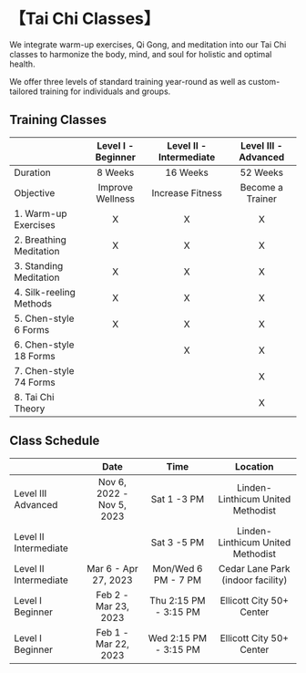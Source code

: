 # 【Tai Chi Classes】

We integrate warm-up exercises, Qi Gong, and meditation into our Tai Chi classes to harmonize the body, mind, and soul for holistic and optimal health. 

We offer three levels of standard training year-round as well as custom-tailored training for individuals and groups.  

## Training Classes

|             |  Level I - Beginner  |Level II - Intermediate | Level III - Advanced |
|------------------|:--------------:|:-----------:|:-----------:|
|   Duration              | 8 Weeks       |  16 Weeks     |  52 Weeks      |
|  Objective  |  Improve Wellness| Increase Fitness | Become a Trainer|
| 1. Warm-up Exercises         |         X    |    X      | X |
| 2. Breathing Meditation         |           X  |    X      | X |
| 3. Standing Meditation         |         X    |    X      | X  |
| 4. Silk-reeling Methods        |          X   |    X      | X |
| 5. Chen-style 6 Forms        |        X      |     X     | X  |
| 6. Chen-style 18 Forms        |              |     X     | X |
| 7. Chen-style 74 Forms            |              |           | X  |
| 8. Tai Chi Theory      |              |           | X |

## Class Schedule

|             |  Date  |Time | Location |
|------------------|:--------------:|:-----------:|:-----------:|
|   Level III Advanced    | Nov 6, 2022 - Nov 5, 2023       |  Sat 1 -3 PM    |    Linden-Linthicum United Methodist   |
|   Level II Intermediate |                     |Sat 3 -5 PM | Linden-Linthicum United Methodist |
|   Level II Intermediate |    Mar 6 - Apr 27, 2023  |    Mon/Wed 6 PM - 7 PM    | Cedar Lane Park (indoor facility) |
|   Level I Beginner      |    Feb 2 - Mar 23, 2023  |    Thu 2:15 PM - 3:15 PM      | Ellicott City 50+ Center |
|   Level I Beginner      |    Feb 1 - Mar 22, 2023  |    Wed 2:15 PM - 3:15 PM      | Ellicott City 50+ Center |



